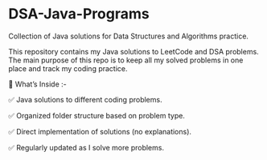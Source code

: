 # DSA-Java-Programs
Collection of Java solutions for Data Structures and Algorithms practice.

This repository contains my Java solutions to LeetCode and DSA problems.
The main purpose of this repo is to keep all my solved problems in one place and track my coding practice.

📂 What’s Inside :-    

✅ Java solutions to different coding problems.

✅ Organized folder structure based on problem type.

✅ Direct implementation of solutions (no explanations).

✅ Regularly updated as I solve more problems.

